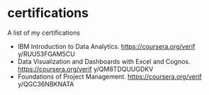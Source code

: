 # certifications
A list of my certifications

- IBM Introduction to Data Analytics. https://coursera.org/verif y/RUU53FGAM5CU
- Data Visualization and Dashboards with Excel and Cognos.  https://coursera.org/verif y/QM8TDQUUGDKV
- Foundations of Project Management. https://coursera.org/verif y/QGC36NBKNATA

